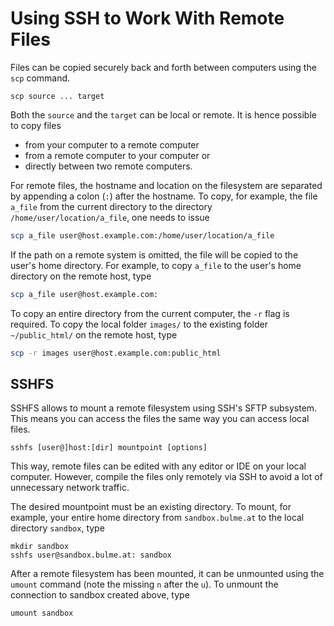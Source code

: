 # Using SSH to Work With Remote Files

Files can be copied securely back and forth between computers using the `scp`
command.

```
scp source ... target
```

Both the `source` and the `target` can be local or remote. It is hence possible
to copy files
* from your computer to a remote computer
* from a remote computer to your computer or
* directly between two remote computers.

For remote files, the hostname and location on the filesystem are separated
by appending a colon (`:`) after the hostname. To copy, for example, the
file `a_file` from the current directory to the directory
`/home/user/location/a_file`, one needs to issue

```bash
scp a_file user@host.example.com:/home/user/location/a_file
```

If the path on a remote system is omitted, the file will be copied to the
user's home directory. For example, to copy `a_file` to the user's home
directory on the remote host, type

```bash
scp a_file user@host.example.com:
```

To copy an entire directory from the current computer, the `-r` flag is
required. To copy the local folder `images/` to the existing folder
`~/public_html/` on the remote host, type

```bash
scp -r images user@host.example.com:public_html
```

## SSHFS
SSHFS allows to mount a remote filesystem using SSH's SFTP subsystem.
This means you can access the files the same way you can access local files.

```
sshfs [user@]host:[dir] mountpoint [options]
```

This way, remote files can be edited with any editor or IDE on your local
computer. However, compile the files only remotely via SSH to avoid a lot of
unnecessary network traffic.

The desired mountpoint must be an existing directory. To mount, for example,
your entire home directory from `sandbox.bulme.at` to the local directory
`sandbox`, type
```
mkdir sandbox
sshfs user@sandbox.bulme.at: sandbox
```

After a remote filesystem has been mounted, it can be unmounted using the
`umount` command (note the missing `n` after the `u`). To unmount the 
connection to sandbox created above, type
```
umount sandbox
```
